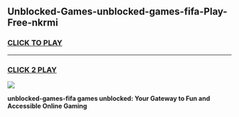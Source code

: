 
## Unblocked-Games-unblocked-games-fifa-Play-Free-nkrmi
<h3>
<a href="https://premium76.site?title=unblocked-games-fifa&ref=20A">CLICK TO PLAY</a></h3>
<hr>

<h3>
<a href="https://premium76.site?title=unblocked-games-fifa&ref=20A">CLICK 2 PLAY</a>
  
</h3>

<a href="https://premium76.site?title=unblocked-games-fifa&ref=20A"><img src="https://clearcache.store/games.png"></a>


**unblocked-games-fifa games unblocked: Your Gateway to Fun and Accessible Online Gaming**
